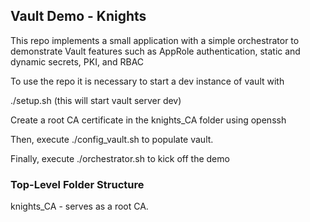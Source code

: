 ## Vault Demo - Knights
This repo implements a small application with a simple orchestrator to demonstrate 
Vault features such as AppRole authentication, static and dynamic secrets, PKI, and RBAC

To use the repo it is necessary to start a dev instance of vault with

./setup.sh  (this will start vault server dev)

Create a root CA certificate in the knights_CA folder using openssh

Then, execute ./config_vault.sh to populate vault.

Finally, execute ./orchestrator.sh to kick off the demo

### Top-Level Folder Structure
knights_CA - serves as a root CA.  


